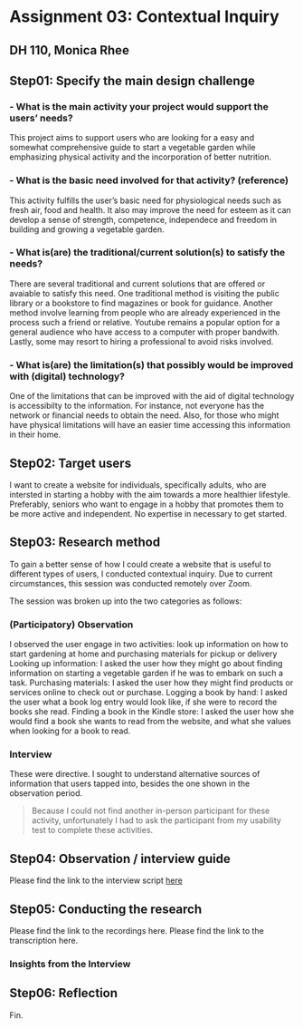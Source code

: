 # Assignment 03: Contextual Inquiry
## DH 110, Monica Rhee

## Step01: Specify the main design challenge 
### - What is the main activity your project would support the users’ needs?
This project aims to support users who are looking for a easy and somewhat comprehensive guide to start a vegetable garden while emphasizing physical activity and the incorporation of better nutrition.

### - What is the basic need involved for that activity? (reference)
This activity fulfills the user’s basic need for physiological needs such as fresh air, food and health. It also may improve the need for esteem as it can develop a sense of strength, competence, independece and freedom in building and growing a vegetable garden.

### - What is(are) the traditional/current solution(s) to satisfy the needs?
There are several traditional and current solutions that are offered or avaiable to satisfy this need. One traditional method is visiting the public library or a bookstore to find magazines or book for guidance. Another method involve learning from people who are already experienced in the process such a friend or relative. Youtube remains a popular option for a general audience who have access to a computer with proper bandwith. Lastly, some may resort to hiring a professional to avoid risks involved.

### - What is(are) the limitation(s) that possibly would be improved with (digital) technology?
One of the limitations that can be improved with the aid of digital technology is accessibilty to the information. For instance, not everyone has the network or financial needs to obtain the need. Also, for those who might have physical limitations will have an easier time accessing this information in their home.

## Step02: Target users 
I want to create a website for individuals, specifically adults, who are intersted in starting a hobby with the aim towards a more healthier lifestyle. Preferably, seniors who want to engage in a hobby that promotes them to be more active and independent. No expertise in necessary to get started.

## Step03: Research method
To gain a better sense of how I could create a website that is useful to different types of users, I conducted contextual inquiry. Due to current circumstances, this session was conducted remotely over Zoom.

The session was broken up into the two categories as follows:

### (Participatory) Observation
I observed the user engage in two activities: look up information on how to start gardening at home and purchasing materials for pickup or delivery
Looking up information: I asked the user how they might go about finding information on starting a vegetable garden if he was to embark on such a task.
Purchasing materials: I asked the user how they might find products or services online to check out or purchase.
Logging a book by hand: I asked the user what a book log entry would look like, if she were to record the books she read.
Finding a book in the Kindle store: I asked the user how she would find a book she wants to read from the website, and what she values when looking for a book to read.

### Interview
These were directive. I sought to understand alternative sources of information that users tapped into, besides the one shown in the observation period.

>Because I could not find another in-person participant for these activity, unfortunately I had to ask the participant from my usability test to complete these activities.

## Step04: Observation / interview guide 
Please find the link to the interview script [here](../blob/main/assignment03/SCRIPT)

## Step05: Conducting the research
Please find the link to the recordings here.
Please find the link to the transcription here.

### Insights from the Interview

## Step06: Reflection
Fin.
